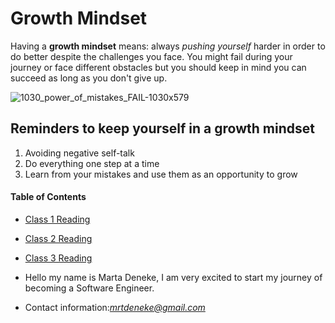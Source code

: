 # Growth Mindset
Having a **growth mindset** means: always *pushing yourself* harder in order to do better despite the challenges you face. You might fail during your journey or face different obstacles but you should keep in mind you can succeed as long as you don't give up.

![1030_power_of_mistakes_FAIL-1030x579](https://user-images.githubusercontent.com/94331519/142051549-fabf080d-853c-414a-b55c-6547a9af6394.jpeg)

## Reminders to keep yourself in a growth mindset
1. Avoiding negative self-talk
2. Do everything one step at a time
3. Learn from your mistakes and use them as an opportunity to grow


#### Table of Contents
- [Class 1 Reading](class1.md)
- [Class 2 Reading](class2.md)
- [Class 3 Reading](class3.md)

- Hello my name is Marta Deneke, I am very excited to start my journey of becoming a Software Engineer.
- Contact information:*mrtdeneke@gmail.com*
